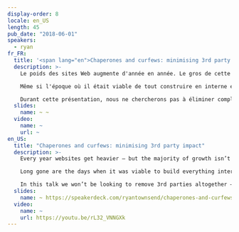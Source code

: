 ```yaml
---
display-order: 8
locale: en_US
length: 45
pub_date: "2018-06-01"
speakers:
  - ryan
fr_FR:
  title: '<span lang="en">Chaperones and curfews: minimising 3rd party impact</span>'
  description: >-
    Le poids des sites Web augmente d'année en année. Le gros de cette croissance ne vient pas du code écrit par les organisations qui les gèrent… il vient des scripts tiers. 

    Même si l'époque où il était viable de tout construire en interne est révolue depuis longtemps, l'impact sur les performances de ces scripts commence à devenir incontrôlable. Alors bien sûr, nous n'allons pas devenir aigris et jeter tout ce petit monde dehors, mais ce n'est pas une raison pour ne pas modérer la fête.

    Durant cette présentation, nous ne chercherons pas à éliminer complètement les tierces parties – personne n'aime qu'on lui enlève ses jouets – au lieu de cela, nous adopterons l'approche pratique consistant à accepter que les tierces parties restent tout en examinant les stratégies que nous pouvons employer pour garantir la performance et nous protéger contre de futurs ralentissements, pannes et abus.
  slides:
    name: ~ ~
  video:
    name: ~
    url: ~
en_US:
  title: "Chaperones and curfews: minimising 3rd party impact"
  description: >-
    Every year websites get heavier – but the majority of growth isn’t coming from code written at the organisations running them... it’s coming from 3rd parties. 

    Long gone are the days when it was viable to build everything internally, but their impact on performance is already getting a little out-of-hand. We don’t want to be the fun police throwing everyone out, but we can start to moderate the party.

    In this talk we won’t be looking to remove 3rd parties altogether – nobody likes having their toys taken away; instead we’ll be taking the practical approach of accepting that 3rd parties aren’t going anywhere and look at what strategies we can employ for maintaining performance and safeguarding against slowdowns, outages and abuse.
  slides:
    name: ~ https://speakerdeck.com/ryantownsend/chaperones-and-curfews-we-love-speed-2019
  video:
    name: ~
    url: https://youtu.be/rL32_VNNGXk
---
```

